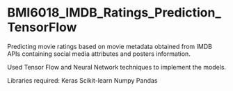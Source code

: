 # BMI6018_IMDB_Ratings_Prediction_TensorFlow

Predicting movie ratings based on movie metadata obtained from IMDB APIs containing social media attributes and posters information.

Used Tensor Flow and Neural Network techniques to implement the models.

Libraries required:
Keras
Scikit-learn
Numpy
Pandas
